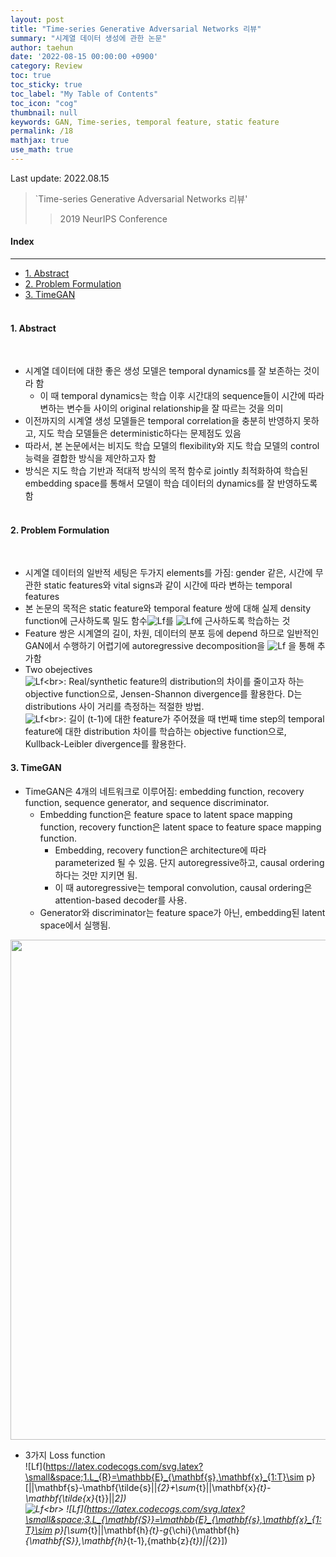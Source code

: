 ```yaml
---
layout: post
title: "Time-series Generative Adversarial Networks 리뷰"
summary: "시계열 데이터 생성에 관한 논문"
author: taehun
date: '2022-08-15 00:00:00 +0900'
category: Review
toc: true
toc_sticky: true
toc_label: "My Table of Contents"
toc_icon: "cog"
thumbnail: null
keywords: GAN, Time-series, temporal feature, static feature
permalink: /18
mathjax: true
use_math: true
---
```


Last update: 2022.08.15<br>

> `Time-series Generative Adversarial Networks 리뷰'<br>
> > 2019 NeurIPS Conference

#### Index
---

- [1. Abstract](#1-abstract)
- [2. Problem Formulation](#2-problem-formulation)
- [3. TimeGAN](#3-timegan)<br><br>

#### **1. Abstract**
  
<br>

- 시계열 데이터에 대한 좋은 생성 모델은 temporal dynamics를 잘 보존하는 것이라 함
  - 이 때 temporal dynamics는 학습 이후 시간대의 sequence들이 시간에 따라 변하는 변수들 사이의 original relationship을 잘 따르는 것을 의미
- 이전까지의 시계열 생성 모델들은 temporal correlation을 충분히 반영하지 못하고, 지도 학습 모델들은 deterministic하다는 문제점도 있음
- 따라서, 본 논문에서는 비지도 학습 모델의 flexibility와 지도 학습 모델의 control 능력을 결합한 방식을 제안하고자 함
- 방식은 지도 학습 기반과 적대적 방식의 목적 함수로 jointly 최적화하여 학습된 embedding space를 통해서 모델이 학습 데이터의 dynamics를 잘 반영하도록 함<br><br>

#### **2. Problem Formulation**

<br>

- 시계열 데이터의 일반적 세팅은 두가지 elements를 가짐: gender 같은, 시간에 무관한 static features와 vital signs과 같이 시간에 따라 변하는 temporal features
- 본 논문의 목적은 static feature와 temporal feature 쌍에 대해 실제 density function에 근사하도록 밀도 함수![Lf](https://latex.codecogs.com/svg.latex?\small&space;\hat{p}(\mathbf{S},\mathbf{X}_{1:T}))를 ![Lf](https://latex.codecogs.com/svg.latex?\small&space;p(\mathbf{S},\mathbf{X}_{1:T}))에 근사하도록 학습하는 것
- Feature 쌍은 시계열의 길이, 차원, 데이터의 분포 등에 depend 하므로 일반적인 GAN에서 수행하기 어렵기에 autoregressive decomposition을 
![Lf](https://latex.codecogs.com/svg.latex?\small&space;p(\mathbf{S},\mathbf{X}_{1:T})=p(\mathbf{S})\prod&space;_{t}p(\mathbf{X_{t}}|\mathbf{S},\mathbf{X_{1:t-1}})) 을 통해 추가함
- Two obejectives<br>
![Lf](https://latex.codecogs.com/svg.latex?\small&space;1.\underset{\hat{p}}{min}D(p(\mathbf{S},\mathbf{X_{1:T})||\hat{p}(\mathbf{S},\mathbf{X_{1:T})))<br>: Real/synthetic feature의 distribution의 차이를 줄이고자 하는 objective function으로, Jensen-Shannon divergence를 활용한다. D는 distributions 사이 거리를 측정하는 적절한 방법.<br>
![Lf](https://latex.codecogs.com/svg.latex?\small&space;2.\underset{\hat{p}}{min}D(p(\mathbf{X_{t}}|\mathbf{S},\mathbf{X_{1:T})||\hat{p}(\mathbf{X_{t}}|\mathbf{S},\mathbf{X_{1:T})))<br>: 길이 (t-1)에 대한 feature가 주어졌을 때 t번째 time step의 temporal feature에 대한 distribution 차이를 학습하는 objective function으로, Kullback-Leibler divergence를 활용한다.<br>

#### **3. TimeGAN**

- TimeGAN은 4개의 네트워크로 이루어짐: embedding function, recovery function, sequence generator, and sequence discriminator.
  - Embedding function은 feature space to latent space mapping function, recovery function은 latent space to feature space mapping function.
    - Embedding, recovery function은 architecture에 따라 parameterized 될 수 있음. 단지 autoregressive하고, causal ordering 하다는 것만 지키면 됨.
    - 이 때 autoregressive는 temporal convolution, causal ordering은 attention-based decoder를 사용.
  - Generator와 discriminator는 feature space가 아닌, embedding된 latent space에서 실행됨.

<p align="center">
  <img src="https://user-images.githubusercontent.com/86653075/184839646-f7cee316-ffea-4cb4-a1f5-46f473f49ba8.png" width="800" height="auto">
</p>

- 3가지 Loss function<br>
![Lf](https://latex.codecogs.com/svg.latex?\small&space;1.L_{R}=\mathbb{E}_{\mathbf{s},\mathbf{x}_{1:T}\sim p}[||\mathbf{s}-\mathbf{\tilde{s}||_{2}+\sum_{t}||\mathbf{x}_{t}-\mathbf{\tilde{x}_{t}}||_2])<br>
![Lf](https://latex.codecogs.com/svg.latex?\small&space;2.L_{U}=\mathbb{E}_{\mathbf{s},\mathbf{x}_{1:T}\sim&space;p}[logy_{\mathbf{S}}&plus;\sum_{t}log{y_{t}}]&plus;\mathbb{E}_{\mathbf{s},\mathbf{x}_{1:T}\sim&space;\hat{p}}[log(1-\hat{p}_{\mathbf{S}})&plus;\sum_{t}log(1-\hat{y}_{t})])<br>
![Lf](https://latex.codecogs.com/svg.latex?\small&space;3.L_{\mathbf{S}}=\mathbb{E}_{\mathbf{s},\mathbf{x}_{1:T}\sim p}[\sum_{t}||\mathbf{h}_{t}-g_{\chi}(\mathbf{h}_{\mathbf{S}},\mathbf{h}_{t-1},{mathb{z}_{t})||_{2}])

